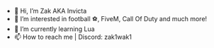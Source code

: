 - 👋 Hi, I’m Zak AKA Invicta
- 👀 I’m interested in football ⚽, FiveM, Call Of Duty and much more!
- 🌱 I’m currently learning Lua
- 📫 How to reach me | Discord: zak1wak1 
